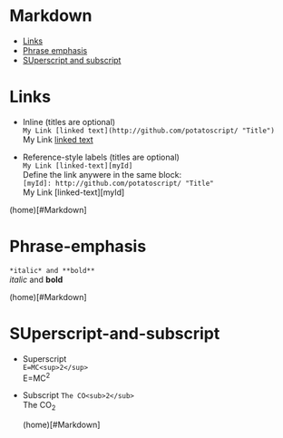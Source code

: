 # Markdown
* [Links](#Links)
* [Phrase emphasis](#Phrase-emphasis)
* [SUperscript and subscript](#SUperscript-and-subscript)

# Links
* Inline (titles are optional)\
  `My Link [linked text](http://github.com/potatoscript/ "Title") `\
  My Link [linked text](http://github.com/potatoscript/ "Title")

* Reference-style labels (titles are optional)\
  `My Link [linked-text][myId]`\
  Define the link anywere in the same block:\
  `[myId]: http://github.com/potatoscript/ "Title"`\
  My Link [linked-text][myId]

(home)[#Markdown]
# Phrase-emphasis
`*italic* and **bold**`\
*italic* and **bold**

(home)[#Markdown]
# SUperscript-and-subscript
* Superscript\
  `E=MC<sup>2</sup>`\
  E=MC<sup>2</sup>
  
* Subscript
  `The CO<sub>2</sub>`\
  The CO<sub>2</sub>
  
  (home)[#Markdown]
